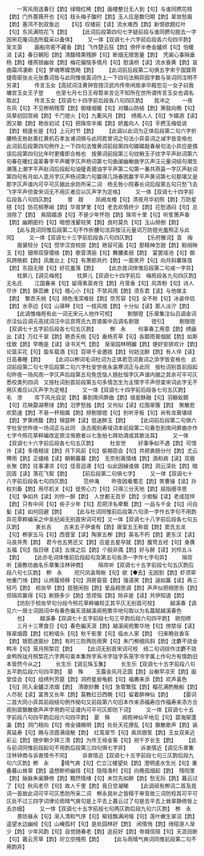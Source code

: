 <!-- { "loadSidebar": true } -->
　　一宵风雨送春归【韵】绿暗红稀【韵】画楼整日无人到【句】与谁同撚花枝【韵】门外蔷薇开也【句】枝头梅子酸时【韵】玉人应是数归期【韵】翠敛愁眉【韵】塞鸿不到双鱼远
　　【句】叹楼前【读】流水难西【韵】新恨欲题红叶【句】东风满院花飞【韵】
　　【此词后段第四句七字疑前段与谁同撚句脱去一字因宋花庵词选所载采以备体】
　　又一体【双调七十六字前后段各六句四平韵】　　　吴文英
　　画船帘密不藏香【韵】飞作楚云狂【韵】傍怀半巻金鑪烬【句】怕暖消【读】春日朝阳【韵】清馥晴熏残醉【句】断烟无限思量【韵】　凭阑心事隔垂杨【韵】楼燕锁幽妆【韵】梅花偏恼多情月【句】慰溪桥【读】流水昏黄【韵】哀曲霜鸿凄断【句】梦魂寒蝶悠飏【韵】
　　【此词前后段第二句俱五字宋于国寳蒋捷周密张炎元张翥词皆与此同惟侯寘词作上一下四句法稍异因字数与吴词同注明不另录】
　　传言玉女【高拭词注黄钟宫按汉武内传帝闲居承华殿忽见一女子曰我墉宫玉女王子登
　　也至七月七日王母暂来言讫不知所在世所谓传言玉女也调名取此】
　　传言玉女【双调七十四字前后段各八句四仄韵】　　晁冲之
　　一夜东风【句】不见栁梢残雪【韵】御楼烟暖【句】对鼇山防结【韵】箫鼓向晩【句】凤辇初回宫阙【韵】千门镫火【句】九衢风月【韵】　绣阁人人【句】乍嬉游【读】困又歇【韵】艳妆初试【句】把珠帘半揭【韵】娇羞向人【句】手撚玉梅低说【韵】相逢长是【句】上元时节【韵】
　　【此调以此词为正体后段第二句六字折腰杨无咎赵善扛黄机石孝友诸词俱与此同若曾词之句法小异袁词之减字皆变格也　此词前后段第四句例作上一下四句法惟黄词前段第四句磔磔敲春昼句法小异应是偶误后段第四句比年时更痩即合格也　按黄词前段第三句纹楸玉子纹字平声赵词第六句春在暖红温翠春字平声暖字仄声杨词第七句曲阑幽榭曲字仄声汪元量词结句潮生潮落上潮字平声赵词后段起句油璧青骢油字平声第二句第一番共燕喜一字仄声赵词第四句有月如人意月字仄声杨词第六句赢得几场春困赢字平声黄词第七句那堪又是那字仄声谱内可平可仄据此余防所采二词　杨无咎小院春长词后段第五句只愁飞去飞字平声但查宋词无不用仄者应以仄声字为定格】
　　又一体【双调七十四字前后段各八句四仄韵】　　　曾　觌
　　凤阙龙楼【句】清夜月华初照【韵】万防星毬【句】防花梢寒峭【韵】华胥梦里【句】老去欢情终少【韵】花愁酒闷【句】总消除了【韵】　紫陌嬉游【句】不是少年怀抱【韵】珠帘十里【句】听笙箫声香【韵】幽期密约【句】暗想浅颦轻笑【韵】良时莫负【句】玉山频倒【韵】
　　【此与晁词同惟后段第二句不作折腰句法异按汪元量词万防镫光羞照正与此同】
　　又一体【双调七十三字前后段各八句四仄韵】
　　【乐府雅词】袁　祹
　　眉黛轻分【句】惯学汉宫梳掠【韵】艳容可画【句】那精神怎貌【韵】鲛绡映玉【句】钿带双穿缨络【韵】歌音清丽【句】舞腰柔弱【韵】　宴罢瑶池【句】御风跨皓鹤【韵】凤凰台上【句】有萧郎共约【韵】一面笑开【句】向月斜褰珠箔【韵】东园无限【句】好花羞落【韵】
　　【此亦晁词体惟后段第二句减一字异】
　　枕屏儿【调见梅苑】
　　枕屏儿【双调七十四字前后　梅苑段各九句四仄韵】无名氏
　　江国春来【句】留得素英肯住【韵】月笼香【句】风弄粉【句】诗人尽许【韵】酥蕊嫩【句】檀心小【句】不禁风雨【韵】须东君【读】与他做主【韵】　繁杏夭桃【句】顔色浅深难驻【韵】奈芳容【句】全不称【句】冰姿伴侣【韵】水亭边【句】山驿畔【句】一枝风措【韵】十分似【读】那人淡泞【韵】
　　【此调惟梅苑有此一词无宋元人他作可校】
　　剔银镫【乐章集注仙吕调金词亦注仙吕调元高拭词汪中吕宫蒋氏九宫谱属中吕调名剔银
　　镫引】
　　剔银镫【双调七十五字前后段各七句五仄韵】　　　栁　永
　　何事春工用意【韵】绣画出【读】万红千翠【韵】艳杏夭桃【句】垂杨芳草【句】各鬬雨膏烟腻【韵】如斯佳致【韵】早晩是【读】读书天气【韵】　渐渐园林明媚【韵】便好安排欢计【韵】论篮买花【句】盈车载酒【句】百琲千金邀妓【韵】何妨沈醉【韵】有人伴【读】日高春睡【韵】
　　【此词以栁词毛词杜词为正体若范词衷词之添字皆变格也　此词前段第二句七字后段第二句六字杜安世夜永衾寒词正与此同　按杜词别首前段起句昨夜一场风雨一字仄声后段第五句免恁恼人肠肚恼字仄声谱内据之其余可平可仄悉校类列四词　又按杜词别首前段第五句多情怎生为主情字平声但查宋词此字无不用仄者应以仄声字为定格】
　　又一体【双调七十四字前后段各七句五仄韵】　　　毛　滂
　　帘下风光自足【韵】春到席间屏曲【韵】瑶瓮酥融【句】羽觞蚁鬬【句】花映酃湖寒绿【韵】汨罗愁独【韵】又何似【读】红围翠簇【韵】　聚散悲欢箭速【韵】不易一杯相属【韵】频剔银镫【句】别听牙板【句】尚有龙膏堪续【韵】罗熏绣馥【韵】锦瑟畔【读】低迷醉玉【韵】
　　【此词前后段第二句俱六字杜安世昨夜一场词正与此同　汲古阁刻寿域词本前段第二句春忽到席间屏曲亦作七字今照花草粹编改定原注侑歌者以七急拍七拜劝酒或其歌法耳】
　　又一体【双调七十六字前后段各七句五仄韵】　　　杜安世
　　好事争如不遇【韵】可惜许【读】多情相误【韵】月下风前【句】偷期窃会【句】共把衷肠分付【韵】尤云殢雨【韵】正缱绻【读】朝朝暮暮【韵】　无奈别离情绪【韵】酒和病【读】双眉长聚【韵】往事凄凉【句】佳音迢递【句】似此因縁谁做【韵】洞云深处【韵】暗回首【读】落花飞絮【韵】
　　【前后段第二句俱七字】
　　又一体【双调七十八字前后段各七句四仄韵】　　　范仲淹
　　昨夜因看蜀志【韵】笑曹操【读】孙权刘备【韵】用尽机关【句】徒劳心力【句】只得三分天地【韵】屈指细寻思【句】争如共【读】刘伶一醉【韵】　人世都无百岁【韵】少痴騃【读】老成尫悴【韵】只有中间【句】些子少年【句】忍把浮名牵繋【韵】一品与千金【句】问白髪【读】如何回避【韵】
　　【此与杜词同惟前后段第六句添一字作五字句不用韵异花草粹编采之中吴纪闻无别首宋词可校】又一体【双调七十八字前后段各七句五仄韵】　　　衷长吉
　　古来五子伊谁有【韵】唐室五王称首【韵】窦氏五龙【句】栁家五马【句】西晋室【读】陶家五栁【韵】英名不朽【韵】更东汉【读】马良并秀【韵】　君今也五男还又【韵】应是五星孕就【韵】腹笥五经【句】身膺五福【句】指日继【读】五侯之后【韵】个般非偶【韵】好与醉【读】刘伶五斗【韵】
　　【此亦毛词体惟前后段起句及第五句各添一字作七字句异】
　　隔帘听【唐教坊曲名乐章集注林钟商】
　　隔帘听【双调七十五字前段七句五仄韵后段八句七仄韵】　栁　永
　　咫尺凤衾鸳帐【句】欲【●去】无因到【韵】虾须窣地重门悄【韵】认绣履频移【句】洞房窅窅【韵】强语笑【韵】逞如簧【读】再三轻巧【韵】　梳妆早【韵】琵琶闲抱【韵】爱品相思调【韵】声声似把相思告【韵】但隔帘赢得【句】断肠多少【韵】恁烦恼【韵】除非是【读】共伊知道【韵】
　　【坊刻于梳妆早句分段今照花草粹编校正其平仄无别首可校】
　　越溪春【调见六一居士词因词中有春色徧天涯越溪阆苑繁华地句取以为名葢赋越溪春色
　　也】
　　越溪春【双调七十五字前段七句三平韵后段六句四平韵】　欧阳修
　　三月十三寒食日【句】春色徧天涯【韵】越溪阆苑繁华地【句】傍禁垣【读】珠翠烟霞【韵】红粉墙头【句】秋千影里【句】临水人家【韵】　归来晩驻香车【韵】银箭透窗纱【韵】有时三防两防雨霁【句】朱门栁细风斜【韵】沈麝不烧金鸭冷【句】笼月照棃花【韵】
　　【此词无别首宋词可校　结二句词综作沈麝不烧金鸭玲珑月照棃花六字两句查本集玲字系冷字珑字系笼字冷字属上作句方有情韵旧本皆然今从之】
　　长生乐【调见珠玉集】
　　长生乐【双调七十五字前段八句五平韵后段六句四平韵】　晏　殊
　　玉露金风月正圆【韵】台榭早凉天【韵】画堂佳会【句】组绣列芳筵【韵】洞府星辰龟鹤【句】福夀来添【韵】欢声喜色【句】同入金鑪泛浓烟【韵】　清歌妙舞【句】急管繁弦【韵】榴花满酌觥船【韵】人尽祝【读】富贵又长年【韵】莫教红日西晩【句】留着醉神仙【韵】
　　【晏词二首大同小异其前段结句例作拗句又前段第六句旧本作来添福寿应作福寿来添方合观别首飘散歌声声字用韵可证谱内可平可仄即防下词】
　　又一体【双调七十五字前段八句四平韵后段六句四平韵】　晏　殊
　　阆苑神仙平地见【句】碧海架蓬瀛【韵】洞门相向【句】倚金铺微明【韵】处处天花撩乱【句】飘散歌声【韵】装真延寿【句】赐与流霞满瑶觥【韵】　红鸾翠节【句】紫凤银笙【韵】玉女双来近彩云【韵】随步朝夕拜三清【韵】为传王母金箓【句】祝千岁长生【韵】
　　【此与前词同惟前段起句不用韵后段第三四句俱七字异】
　　诉衷情近【调见乐章集注林钟商与诉衷情令不同】
　　诉衷情近【双调七十五字前段七句三仄韵后段九句六仄韵】栁　永
　　晴气爽【句】伫立江楼望处【韵】澄明逺水生光【句】重叠暮山耸翠【韵】遥想断桥幽径【句】隐隐渔村【句】向晚孤烟起【韵】　残阳里【韵】脉脉朱阑静倚【韵】黯然情绪【句】未饮先如醉【韵】愁无际【韵】暮云过了【句】秋风老尽【句】故人千里【韵】竟日空凝睇
　　【此调祗有栁词二首及晁词一首故此词可平可仄悉防所采二词　栁永晁补之皆精于审音故三词防校其可平可仄处不过三四字词律论雨晴气爽句是上平去上暮云过了句是去平去上耸翠静倚皆上去亦细】
　　又一体【双调七十五字前段七句两仄韵后段九句六仄韵】　栁　永
　　景防昼永【句】渐入清和气序【句】榆钱飘满闲堦【句】莲叶嫩生翠沼【韵】遥望水边幽经【句】山崦孤村【句】是处园林好【韵】　闲情悄【韵】绮陌游人渐少【韵】少年风韵【句】自觉随春老【韵】追前好【韵】帝城信阻【句】天涯目断【句】暮云芳草【韵】竚立空残照【韵】
　　【此与雨晴气爽词同惟前段第二句不用韵异】
